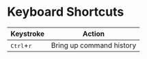 # Keyboard Shortcuts

| Keystroke | Action |
| - | - |
| <kbd>Ctrl</kbd>+<kbd>r</kbd> | Bring up command history |
